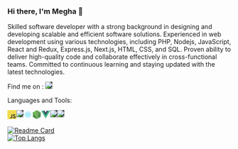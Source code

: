 ### Hi there, I'm Megha 👋

Skilled software developer with a strong background in designing and developing scalable and efficient
software solutions. Experienced in web development using various technologies, including PHP, Nodejs,
JavaScript, React and Redux, Express.js, Next.js, HTML, CSS, and SQL. Proven ability to deliver high-quality
code and collaborate effectively in cross-functional teams. Committed to continuous learning and staying
updated with the latest technologies.

Find me on : <a target="_blank" rel="noopener noreferrer"
    href="https://www.upwork.com/o/profiles/users/~011183a8d6b044c03f/">
    <img height="20" src="https://icons.iconarchive.com/icons/papirus-team/papirus-apps/512/upwork-icon.png"
        style="max-width:100%;    background-color: #2f333a;">
</a>

Languages and Tools:

<div style="display:flex; flex-direction:row;">
    <div>
        <a target="_blank" rel="noopener noreferrer"
            href="https://raw.githubusercontent.com/github/explore/80688e429a7d4ef2fca1e82350fe8e3517d3494d/topics/javascript/javascript.png">
            <img height="20"
                src="https://raw.githubusercontent.com/github/explore/80688e429a7d4ef2fca1e82350fe8e3517d3494d/topics/javascript/javascript.png"
                style="max-width:100%;    background-color: #2f333a;">
        </a>
    </div>
    <div>
        <a target="_blank" rel="noopener noreferrer"
            href="https://raw.githubusercontent.com/rhoit/mode-icons/dump/icons/php.png">
            <img height="20" src="https://raw.githubusercontent.com/rhoit/mode-icons/dump/icons/php.png"
                style="max-width:100%; background-color: #2f333a;">
        </a>
    </div>
    <div>
        <a target="_blank" rel="noopener noreferrer"
            href="https://raw.githubusercontent.com/github/explore/80688e429a7d4ef2fca1e82350fe8e3517d3494d/topics/react/react.png">
            <img height="20"
                src="https://raw.githubusercontent.com/github/explore/80688e429a7d4ef2fca1e82350fe8e3517d3494d/topics/react/react.png"
                style="max-width:100%; background-color: #2f333a;">
        </a>
    </div>
    <div>
        <a target="_blank" rel="noopener noreferrer"
            href="https://raw.githubusercontent.com/github/explore/80688e429a7d4ef2fca1e82350fe8e3517d3494d/topics/nodejs/nodejs.png">
            <img height="20"
                src="https://raw.githubusercontent.com/github/explore/80688e429a7d4ef2fca1e82350fe8e3517d3494d/topics/nodejs/nodejs.png"
                style="max-width:100%;background-color: #2f333a;">
        </a>
    </div>
    <div>
        <a target="_blank" rel="noopener noreferrer"
            href="https://raw.githubusercontent.com/github/explore/80688e429a7d4ef2fca1e82350fe8e3517d3494d/topics/vue/vue.png">
            <img height="20"
                src="https://raw.githubusercontent.com/github/explore/80688e429a7d4ef2fca1e82350fe8e3517d3494d/topics/vue/vue.png"
                style="max-width:100%;background-color: #2f333a;">
        </a>
    </div>
    <div>
        <a target="_blank" rel="noopener noreferrer"
            href="https://raw.githubusercontent.com/rhoit/mode-icons/dump/icons/html.png">
            <img height="20" src="https://raw.githubusercontent.com/rhoit/mode-icons/dump/icons/html.png"
                style="max-width:100%; background-color: #2f333a;">
        </a>
    </div>
    <div>
        <a target="_blank" rel="noopener noreferrer"
            href="https://raw.githubusercontent.com/rhoit/mode-icons/dump/icons/css.png">
            <img height="20" src="https://raw.githubusercontent.com/rhoit/mode-icons/dump/icons/css.png"
                style="max-width:100%;background-color: #2f333a;">
        </a>
    </div>
</div>

[![Readme
Card](https://github-readme-stats.vercel.app/api?username=meghabm07&show_icons=true&title_color=fff&icon_color=79ff97&text_color=9f9f9f&bg_color=0c0f14)](https://github.com/anuraghazra/github-readme-stats)
</br>
[![Top
Langs](https://github-readme-stats.vercel.app/api/top-langs/?username=meghabm07&layout=compact&show_icons=true&title_color=fff&icon_color=79ff97&text_color=9f9f9f&bg_color=0c0f14)](https://github.com/anuraghazra/github-readme-stats)
